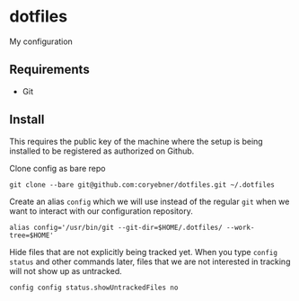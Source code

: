 # dotfiles
My configuration

## Requirements

- Git

## Install
This requires the public key of the machine where the setup is being installed
to be registered as authorized on Github.

Clone config as bare repo

    git clone --bare git@github.com:coryebner/dotfiles.git ~/.dotfiles

Create an alias `config` which we will use instead of the regular `git` when we want to interact with our configuration repository.

    alias config='/usr/bin/git --git-dir=$HOME/.dotfiles/ --work-tree=$HOME'

Hide files that are not explicitly being tracked yet. When you type `config status` and other commands later, files that we are not interested in tracking will not show up as untracked.

    config config status.showUntrackedFiles no
